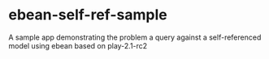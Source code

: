 ebean-self-ref-sample
=====================

A sample app demonstrating the problem a query against a self-referenced model using ebean based on play-2.1-rc2